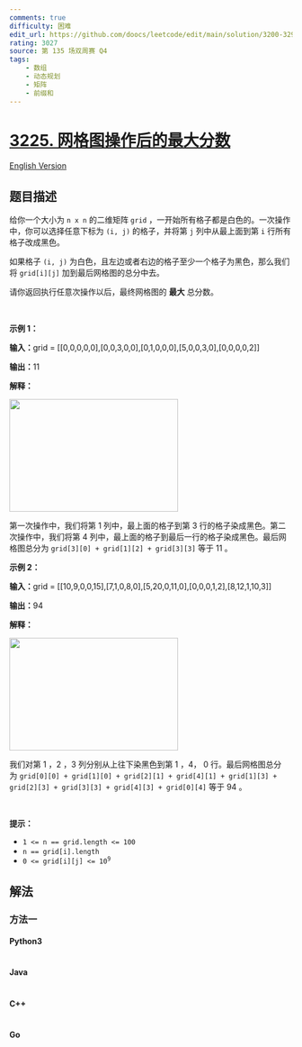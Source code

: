 ```yaml
---
comments: true
difficulty: 困难
edit_url: https://github.com/doocs/leetcode/edit/main/solution/3200-3299/3225.Maximum%20Score%20From%20Grid%20Operations/README.md
rating: 3027
source: 第 135 场双周赛 Q4
tags:
    - 数组
    - 动态规划
    - 矩阵
    - 前缀和
---
```


<!-- problem:start -->

# [3225. 网格图操作后的最大分数](https://leetcode.cn/problems/maximum-score-from-grid-operations)

[English Version](/solution/3200-3299/3225.Maximum%20Score%20From%20Grid%20Operations/README_EN.md)

## 题目描述

<!-- description:start -->

<p>给你一个大小为 <code>n x n</code>&nbsp;的二维矩阵&nbsp;<code>grid</code>&nbsp;，一开始所有格子都是白色的。一次操作中，你可以选择任意下标为&nbsp;<code>(i, j)</code>&nbsp;的格子，并将第&nbsp;<code>j</code>&nbsp;列中从最上面到第&nbsp;<code>i</code>&nbsp;行所有格子改成黑色。</p>

<p>如果格子 <code>(i, j)</code>&nbsp;为白色，且左边或者右边的格子至少一个格子为黑色，那么我们将 <code>grid[i][j]</code>&nbsp;加到最后网格图的总分中去。</p>

<p>请你返回执行任意次操作以后，最终网格图的 <strong>最大</strong>&nbsp;总分数。</p>

<p>&nbsp;</p>

<p><strong class="example">示例 1：</strong></p>

<div class="example-block">
<p><span class="example-io"><b>输入：</b>grid = [[0,0,0,0,0],[0,0,3,0,0],[0,1,0,0,0],[5,0,0,3,0],[0,0,0,0,2]]</span></p>

<p><span class="example-io"><b>输出：</b>11</span></p>

<p><strong>解释：</strong></p>
<img alt="" src="https://fastly.jsdelivr.net/gh/doocs/leetcode@main/solution/3200-3299/3225.Maximum%20Score%20From%20Grid%20Operations/images/one.png" style="width: 300px; height: 200px;" />
<p>第一次操作中，我们将第 1 列中，最上面的格子到第 3 行的格子染成黑色。第二次操作中，我们将第 4 列中，最上面的格子到最后一行的格子染成黑色。最后网格图总分为&nbsp;<code>grid[3][0] + grid[1][2] + grid[3][3]</code>&nbsp;等于 11 。</p>
</div>

<p><strong class="example">示例 2：</strong></p>

<div class="example-block">
<p><span class="example-io"><b>输入：</b>grid = [[10,9,0,0,15],[7,1,0,8,0],[5,20,0,11,0],[0,0,0,1,2],[8,12,1,10,3]]</span></p>

<p><span class="example-io"><b>输出：</b>94</span></p>

<p><strong>解释：</strong></p>
<img alt="" src="https://fastly.jsdelivr.net/gh/doocs/leetcode@main/solution/3200-3299/3225.Maximum%20Score%20From%20Grid%20Operations/images/two-1.png" style="width: 300px; height: 200px;" />
<p>我们对第 1 ，2 ，3 列分别从上往下染黑色到第 1 ，4， 0 行。最后网格图总分为&nbsp;<code>grid[0][0] + grid[1][0] + grid[2][1] + grid[4][1] + grid[1][3] + grid[2][3] + grid[3][3] + grid[4][3] + grid[0][4]</code>&nbsp;等于 94 。</p>
</div>

<p>&nbsp;</p>

<p><strong>提示：</strong></p>

<ul>
	<li><code>1 &lt;=&nbsp;n == grid.length &lt;= 100</code></li>
	<li><code>n == grid[i].length</code></li>
	<li><code>0 &lt;= grid[i][j] &lt;= 10<sup>9</sup></code></li>
</ul>

<!-- description:end -->

## 解法

<!-- solution:start -->

### 方法一

<!-- tabs:start -->

#### Python3

```python

```

#### Java

```java

```

#### C++

```cpp

```

#### Go

```go

```

<!-- tabs:end -->

<!-- solution:end -->

<!-- problem:end -->
